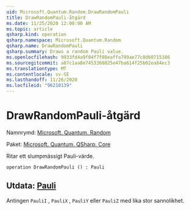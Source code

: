 ```yaml
---
uid: Microsoft.Quantum.Random.DrawRandomPauli
title: DrawRandomPauli-åtgärd
ms.date: 11/25/2020 12:00:00 AM
ms.topic: article
qsharp.kind: operation
qsharp.namespace: Microsoft.Quantum.Random
qsharp.name: DrawRandomPauli
qsharp.summary: Draws a random Pauli value.
ms.openlocfilehash: 9933fd4a9f04f7f08eaffa799ae77c8d60715386
ms.sourcegitcommit: a87c1aa8e7453360025e47ba614f25b02ea84ec3
ms.translationtype: MT
ms.contentlocale: sv-SE
ms.lasthandoff: 11/26/2020
ms.locfileid: "96210139"
---
```

# <a name="drawrandompauli-operation"></a>DrawRandomPauli-åtgärd

Namnrymd: [Microsoft. Quantum. Random](xref:Microsoft.Quantum.Random)

Paket: [Microsoft. Quantum. QSharp. Core](https://nuget.org/packages/Microsoft.Quantum.QSharp.Core)


Ritar ett slumpmässigt Pauli-värde.

```qsharp
operation DrawRandomPauli () : Pauli
```


## <a name="output--pauli"></a>Utdata: [Pauli](xref:microsoft.quantum.lang-ref.pauli)

Antingen `PauliI` , `PauliX` , `PauliY` eller `PauliZ` med lika stor sannolikhet.